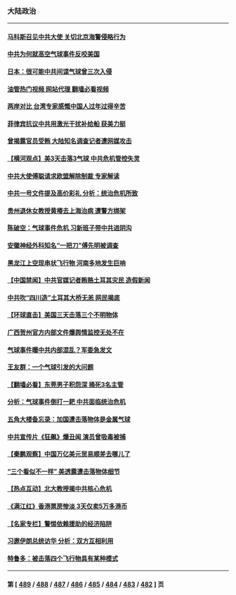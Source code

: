 ### 大陆政治
---
#### [马科斯召见中共大使 关切北京海警侵略行为](../../pages/ncid277/n13929756.md?02150445) 
#### [中共为何就高空气球事件反咬美国](../../pages/ncid277/n13929775.md?02150445) 
#### [日本：很可能中共间谍气球曾三次入侵](../../pages/ncid277/n13929753.md?02150445) 
#### [油管热门视频 网站代理 翻墙必看视频](http://138.2.39.72:81/youtube.html?epic-marker?02150445)
#### [两岸对比 台湾专家感慨中国人过年过得辛苦](../../pages/ncid277/n13929455.md?02150445) 
#### [菲律宾抗议中共用激光干扰补给船 获美力挺](../../pages/ncid277/n13929657.md?02150445) 
#### [曾揭露官员受贿 大陆知名调查记者遭网媒攻击](../../pages/ncid277/n13929587.md?02150445) 
#### [【横河观点】美3天击落3气球 中共危机管控失灵](../../pages/ncid277/n13929694.md?02150445) 
#### [中共大使傅聪请求欧盟解除制裁 专家解读](../../pages/ncid277/n13929204.md?02150445) 
#### [中共一号文件提及高价彩礼 分析：统治危机所致](../../pages/ncid277/n13929501.md?02150445) 
#### [贵州退休女教授黄椿去上海治病 遭警方绑架](../../pages/ncid277/n13929546.md?02150445) 
#### [陈破空：气球事件危机 习新班子带中共进阴沟](../../pages/ncid277/n13929396.md?02150445) 
#### [安徽神经外科知名“一把刀”傅先明被调查](../../pages/ncid277/n13929537.md?02150445) 
#### [黑龙江上空现串状飞行物 河南多地发生巨响](../../pages/ncid277/n13929502.md?02150445) 
#### [【中国禁闻】中共官媒记者贿赂土耳其灾民 造假新闻](../../pages/ncid277/n13929198.md?02150445) 
#### [中共吹“四川造”土耳其大桥无恙 网民揭底](../../pages/ncid277/n13929457.md?02150445) 
#### [【环球直击】美国三天击落三个不明物体](../../pages/ncid277/n13929195.md?02150445) 
#### [广西贺州官方内部文件爆舆情监控无处不在](../../pages/ncid277/n13929391.md?02150445) 
#### [气球事件曝中共内部混乱？军委急发文](../../pages/ncid277/n13929343.md?02150445) 
#### [王友群：一个气球引发的大问题](../../pages/ncid277/n13929207.md?02150445) 
#### [【翻墙必看】东莞男子积怨深 捅死3名主管](../../pages/ncid277/n13929329.md?02150445) 
#### [分析：气球事件倒打一耙 中共面临统治危机](../../pages/ncid277/n13929035.md?02150445) 
#### [五角大楼备忘录：加国遭击落物体是金属气球](../../pages/ncid277/n13929225.md?02150445) 
#### [中共宣传片《狂飙》爆丑闻 演员曾吸毒被捕](../../pages/ncid277/n13929227.md?02150445) 
#### [【秦鹏观察】中国万亿美元贸易顺差去哪儿了](../../pages/ncid277/n13929231.md?02150445) 
#### [“三个看似不一样” 美透露遭击落物体细节](../../pages/ncid277/n13929144.md?02150445) 
#### [【热点互动】北大教授揭中共核心危机](../../pages/ncid277/n13929201.md?02150445) 
#### [《满江红》香港票房惨淡 3天仅卖5万多港币](../../pages/ncid277/n13929190.md?02150445) 
#### [【名家专栏】警惕依赖援助的经济陷阱](../../pages/ncid277/n13928980.md?02150445) 
#### [习邀伊朗总统访华 分析：双方互相利用](../../pages/ncid277/n13928889.md?02150445) 
#### [特鲁多：被击落四个飞行物具有某种模式](../../pages/ncid277/n13929150.md?02150445) 

---
#### 第 [ [489](./489.md?02150445) / [488](./488.md?02150445) / [487](./487.md?02150445) / [486](./486.md?02150445) / [485](./485.md?02150445) / [484](./484.md?02150445) / [483](./483.md?02150445) / [482](./482.md?02150445) ] 页
